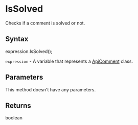 # IsSolved

Checks if a comment is solved or not.

## Syntax

expression.IsSolved();

`expression` - A variable that represents a [ApiComment](../ApiComment.md) class.

## Parameters

This method doesn't have any parameters.

## Returns

boolean